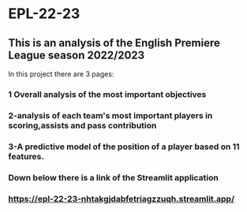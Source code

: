 # EPL-22-23
## This is an analysis of the English Premiere League season 2022/2023
In this project there are 3 pages:
### 1 Overall analysis of the most important objectives
### 2-analysis of each team's most important players in scoring,assists and pass contribution
### 3-A predictive model of the position of a player based on 11 features.
### Down below there is a link of the Streamlit application
### https://epl-22-23-nhtakgjdabfetriagzzuqh.streamlit.app/
